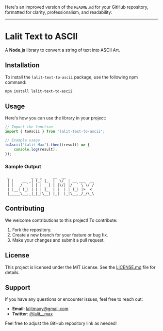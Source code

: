 Here's an improved version of the `README.md` for your GitHub repository, formatted for clarity, professionalism, and readability:

---

# Lalit Text to ASCII

A **Node.js** library to convert a string of text into ASCII Art.

## Installation

To install the `lalit-text-to-ascii` package, use the following npm command:

```bash
npm install lalit-text-to-ascii
```

## Usage

Here's how you can use the library in your project:

```javascript
// Import the function
import { toAscii } from 'lalit-text-to-ascii';

// Example usage
toAscii("Lalit Max").then((result) => {
    console.log(result);
});
```

### Sample Output

```
 _          _ _ _     __  __            
 | |    __ _| (_) |_  |  \/  | __ ___  __
 | |   / _` | | | __| | |\/| |/ _` \ \/ /
 | |__| (_| | | | |_  | |  | | (_| |>  < 
 |_____\__,_|_|_|\__| |_|  |_|\__,_/_/\_\
```

## Contributing

We welcome contributions to this project! To contribute:

1. Fork the repository.
2. Create a new branch for your feature or bug fix.
3. Make your changes and submit a pull request.

## License

This project is licensed under the MIT License. See the [LICENSE.md](LICENSE.md) file for details.

## Support

If you have any questions or encounter issues, feel free to reach out:

- **Email**: [lalitmaxy@gmail.com](mailto:lalitmaxy@gmail.com)
- **Twitter**: [@lalit__max](https://twitter.com/lalit__max)


Feel free to adjust the GitHub repository link as needed!
